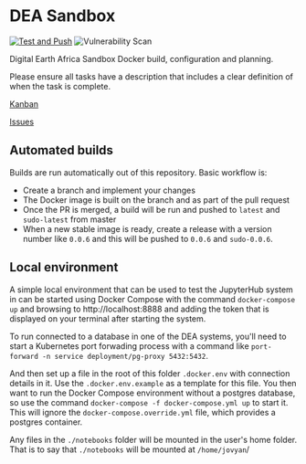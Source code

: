 # DEA Sandbox

[![Test and Push](https://github.com/digitalearthafrica/deafrica-sandbox/actions/workflows/docker-sandbox-cache.yml/badge.svg)](https://github.com/digitalearthafrica/deafrica-sandbox/actions/workflows/docker-sandbox-cache.yml)
![Vulnerability Scan](https://github.com/digitalearthafrica/dea-sandbox/workflows/Vulnerability%20Scan/badge.svg)

Digital Earth Africa Sandbox Docker build, configuration and planning.

Please ensure all tasks have a description that includes a clear definition of when the task is complete.

[Kanban](https://github.com/digitalearthafrica/dea-sandbox/projects/1)

[Issues](https://github.com/digitalearthafrica/dea-sandbox/issues)

## Automated builds

Builds are run automatically out of this repository. Basic workflow is:

- Create a branch and implement your changes
- The Docker image is built on the branch and as part of the pull request
- Once the PR is merged, a build will be run and pushed to `latest` and `sudo-latest` from master
- When a new stable image is ready, create a release with a version number like `0.0.6` and
this will be pushed to `0.0.6` and `sudo-0.0.6`.

## Local environment

A simple local environment that can be used to test the JupyterHub system in can be started using Docker Compose
with the command `docker-compose up` and browsing to http://localhost:8888 and adding the token that is displayed
on your terminal after starting the system.

To run connected to a database in one of the DEA systems, you'll need to start a Kubernetes port forwading process
with a command like `port-forward -n service deployment/pg-proxy 5432:5432`.

And then set up a file in the root of this folder `.docker.env` with connection details in it. Use the
`.docker.env.example` as a template for this file. You then want to run the Docker Compose environment without a
postgres database, so use the command `docker-compose -f docker-compose.yml up` to start it. This will ignore
the `docker-compose.override.yml` file, which provides a postgres container.

Any files in the `./notebooks` folder will be mounted in the user's home folder. That is to say that `./notebooks`
will be mounted at `/home/jovyan`/
